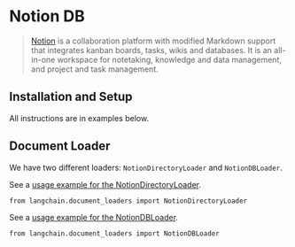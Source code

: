 Notion DB
=========

> [Notion](https://www.notion.so/) is a collaboration platform with modified Markdown support that integrates kanban boards, tasks, wikis and databases. It is an all-in-one workspace for notetaking, knowledge and data management, and project and task management.

Installation and Setup[](#installation-and-setup "Direct link to Installation and Setup")
------------------------------------------------------------------------------------------

All instructions are in examples below.

Document Loader[](#document-loader "Direct link to Document Loader")
---------------------------------------------------------------------

We have two different loaders: `NotionDirectoryLoader` and `NotionDBLoader`.

See a [usage example for the NotionDirectoryLoader](/docs/integrations/document_loaders/notion.html).

    from langchain.document_loaders import NotionDirectoryLoader

See a [usage example for the NotionDBLoader](/docs/integrations/document_loaders/notiondb.html).

    from langchain.document_loaders import NotionDBLoader